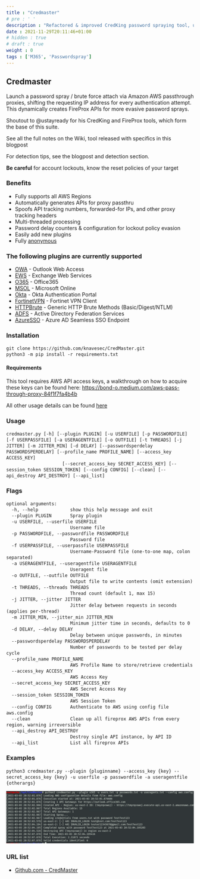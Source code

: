 ```yaml
---
title : "Credmaster"
# pre : ' '
description : "Refactored & improved CredKing password spraying tool, uses FireProx APIs to rotate IP addresses, stay anonymous, and beat throttling."
date : 2021-11-29T20:11:46+01:00
# hidden : true
# draft : true
weight : 0
tags : ['M365', 'Passwordspray']
---
```


## Credmaster

Launch a password spray / brute force attach via Amazon AWS passthrough proxies, shifting the requesting IP address for every authentication attempt. This dynamically creates FireProx APIs for more evasive password sprays.

Shoutout to @ustayready for his CredKing and FireProx tools, which form the base of this suite.

See all the full notes on the Wiki, tool released with specifics in this blogpost

For detection tips, see the blogpost and detection section.

**Be careful** for account lockouts, know the reset policies of your target

### Benefits

* Fully supports all AWS Regions
* Automatically generates APIs for proxy passthru
* Spoofs API tracking numbers, forwarded-for IPs, and other proxy tracking headers
* Multi-threaded processing
* Password delay counters & configuration for lockout policy evasion
* Easily add new plugins
* Fully [anonymous](https://github.com/knavesec/CredMaster/wiki/Anonymity)

### The following plugins are currently supported

* [OWA](https://github.com/knavesec/CredMaster/wiki/OWA) - Outlook Web Access
* [EWS](https://github.com/knavesec/CredMaster/wiki/EWS) - Exchange Web Services
* [O365](https://github.com/knavesec/CredMaster/wiki/O365) - Office365
* [MSOL](https://github.com/knavesec/CredMaster/wiki/MSOL) - Microsoft Online
* [Okta](https://github.com/knavesec/CredMaster/wiki/Okta) - Okta Authentication Portal
* [FortinetVPN](https://github.com/knavesec/CredMaster/wiki/FortinetVPN) - Fortinet VPN Client
* [HTTPBrute](https://github.com/knavesec/CredMaster/wiki/HTTPBrute) - Generic HTTP Brute Methods (Basic/Digest/NTLM)
* [ADFS](https://github.com/knavesec/CredMaster/wiki/ADFS) - Active Directory Federation Services
* [AzureSSO](https://github.com/knavesec/CredMaster/wiki/AzureSSO) - Azure AD Seamless SSO Endpoint

### Installation

```plain
git clone https://github.com/knavesec/CredMaster.git
python3 -m pip install -r requirements.txt
```

#### Requirements

This tool requires AWS API access keys, a walkthrough on how to acquire these keys can be found here: <https://bond-o.medium.com/aws-pass-through-proxy-84f1f7fa4b4b>

All other usage details can be found [here](https://github.com/knavesec/CredMaster/wiki/Usage)

### Usage

```plain
credmaster.py [-h] [--plugin PLUGIN] [-u USERFILE] [-p PASSWORDFILE] [-f USERPASSFILE] [-a USERAGENTFILE] [-o OUTFILE] [-t THREADS] [-j JITTER] [-m JITTER_MIN] [-d DELAY] [--passwordsperdelay PASSWORDSPERDELAY] [--profile_name PROFILE_NAME] [--access_key ACCESS_KEY]
                     [--secret_access_key SECRET_ACCESS_KEY] [--session_token SESSION_TOKEN] [--config CONFIG] [--clean] [--api_destroy API_DESTROY] [--api_list]
```

### Flags

```plain
optional arguments:
  -h, --help            show this help message and exit
  --plugin PLUGIN       Spray plugin
  -u USERFILE, --userfile USERFILE
                        Username file
  -p PASSWORDFILE, --passwordfile PASSWORDFILE
                        Password file
  -f USERPASSFILE, --userpassfile USERPASSFILE
                        Username-Password file (one-to-one map, colon separated)
  -a USERAGENTFILE, --useragentfile USERAGENTFILE
                        Useragent file
  -o OUTFILE, --outfile OUTFILE
                        Output file to write contents (omit extension)
  -t THREADS, --threads THREADS
                        Thread count (default 1, max 15)
  -j JITTER, --jitter JITTER
                        Jitter delay between requests in seconds (applies per-thread)
  -m JITTER_MIN, --jitter_min JITTER_MIN
                        Minimum jitter time in seconds, defaults to 0
  -d DELAY, --delay DELAY
                        Delay between unique passwords, in minutes
  --passwordsperdelay PASSWORDSPERDELAY
                        Number of passwords to be tested per delay cycle
  --profile_name PROFILE_NAME
                        AWS Profile Name to store/retrieve credentials
  --access_key ACCESS_KEY
                        AWS Access Key
  --secret_access_key SECRET_ACCESS_KEY
                        AWS Secret Access Key
  --session_token SESSION_TOKEN
                        AWS Session Token
  --config CONFIG       Authenticate to AWS using config file aws.config
  --clean               Clean up all fireprox AWS APIs from every region, warning irreversible
  --api_destroy API_DESTROY
                        Destroy single API instance, by API ID
  --api_list            List all fireprox APIs
```

### Examples

```plain
python3 credmaster.py --plugin {pluginname} --access_key {key} --secret_access_key {key} -u userfile -p passwordfile -a useragentfile {otherargs}
```

![Example](images/example.png)

### URL list

* [Github.com - CredMaster](https://github.com/knavesec/CredMaster)
